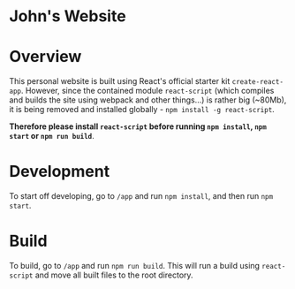 # John's Website

# Overview
This personal website is built using React's official starter kit `create-react-app`.
However, since the contained module `react-script` (which compiles and builds the site using webpack and other things...) is rather big (~80Mb), it is being removed and installed globally - `npm install -g react-script`.

<b>Therefore please install `react-script` before running `npm install`, `npm start` or `npm run build`</b>.

# Development
To start off developing, go to `/app` and run `npm install`, and then run `npm start`.

# Build
To build, go to `/app` and run `npm run build`.
This will run a build using `react-script` and move all built files to the root directory.
